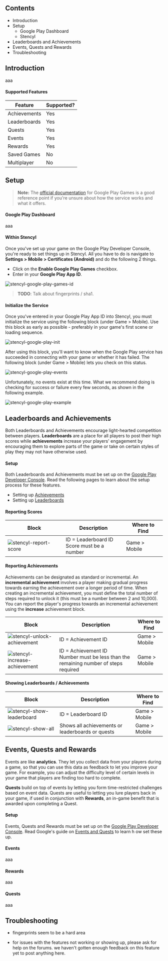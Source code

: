 ## Contents

* Introduction
* Setup
  * Google Play Dashboard
  * Stencyl
* Leaderboards and Achievements
* Events, Quests and Rewards
* Troubleshooting
 

## Introduction

aaa

#### Supported Features

Feature | Supported?
--- | ---
Achievements | Yes
Leaderboards | Yes
Quests | Yes
Events | Yes 
Rewards | Yes
Saved Games | No
Multiplayer | No


## Setup

> **Note:** The [official documentation](https://developers.google.com/games/services/console/enabling) for Google Play Games is a good reference point if you're unsure about how the service works and what it offers.

#### Google Play Dashboard

aaa

#### Within Stencyl

Once you've set up your game on the Google Play Developer Console, you're ready to set things up in Stencyl. All you have to do is navigate to **Settings > Mobile > Certificates (Android)** and do the following 2 things.

* Click on the **Enable Google Play Games** checkbox.
* Enter in your **Google Play App ID**.

![stencyl-google-play-games-id](http://static.stencyl.com/pedia2/ch12/google-play-id.png)

> **TODO**: Talk about fingerprints / sha1.

#### Initialize the Service

Once you've entered in your Google Play App ID into Stencyl, you must initialize the service using the following block (under Game > Mobile). Use this block as early as possible - preferably in your game's first scene or loading sequence.

![stencyl-google-play-init](http://static.stencyl.com/pedia2/ch12/init-google-play.png)

After using this block, you'll want to know when the Google Play service has succeeded in connecting with your game or whether it has failed. The following block (under Game > Mobile) lets you check on this status.

![stencyl-google-play-events](http://static.stencyl.com/pedia2/ch12/google-play-events.png)

Unfortunately, no events exist at this time. What we recommend doing is checking for success or failure every few seconds, as shown in the following example.

![stencyl-google-play-example](http://static.stencyl.com/pedia2/ch12/google-play-example.png)


## Leaderboards and Achievements

Both Leaderboards and Achievements encourage light-hearted competition between players. **Leaderboards** are a place for all players to post their high scores while **achievements** increase your players' engagement by encouraging them to explore parts of the game or take on certain styles of play they may not have otherwise used.

#### Setup

Both Leaderboards and Achievements must be set up on the [Google Play Developer Console](https://play.google.com/apps/publish/). Read the following pages to learn about the setup process for these features.

* Setting up [Achievements](https://developers.google.com/games/services/common/concepts/achievements)
* Setting up [Leaderboards](https://developers.google.com/games/services/common/concepts/leaderboards)

#### Reporting Scores

Block | Description | Where to Find
--- | --- | ---
![stencyl-report-score](http://static.stencyl.com/pedia2/ch12/submit-score.png) | ID = Leaderboard ID<br/>Score must be a number | Game > Mobile

#### Reporting Achievements

Achievements can be designated as standard or incremental. An **incremental achievement** involves a player making gradual progress towards earning the achievement over a longer period of time. When creating an incremental achievement, you must define the total number of steps required to unlock it (this must be a number between 2 and 10,000). You can report the player's progress towards an incremental achievement using the **increase** achievement block.

Block | Description | Where to Find
--- | --- | ---
![stencyl-unlock-achievement](http://static.stencyl.com/pedia2/ch12/unlock-achievement.png)  | ID = Achievement ID | Game > Mobile
![stencyl-increase-achievement](http://static.stencyl.com/pedia2/ch12/increase-achievement.png)  | ID = Achievement ID<br/>Number must be less than the remaining number of steps required | Game > Mobile

#### Showing Leaderboards / Achievements

Block | Description | Where to Find
--- | --- | ---
![stencyl-show-leaderboard](http://static.stencyl.com/pedia2/ch12/show-leaderboard.png) | ID = Leaderboard ID | Game > Mobile
![stencyl-show-all](http://static.stencyl.com/pedia2/ch12/show-all.png) | Shows all achievements or leaderboards or quests | Game > Mobile


## Events, Quests and Rewards

Events are like **analytics**. They let you collect data from your players during a game, so that you can use this data as feedback to let you improve your game. For example, you can adjust the difficulty level of certain levels in your game that players are finding too hard to complete.

**Quests** build on top of events by letting you form time-restricted challenges based on event data. Quests are useful to letting you lure players back in your game, if used in conjunction with **Rewards**, an in-game benefit that is awarded upon completing a Quest.

#### Setup

Events, Quests and Rewards must be set up on the [Google Play Developer Console](https://play.google.com/apps/publish/). Read Google's guide on [Events and Quests](https://developers.google.com/games/services/common/concepts/quests) to learn h ow set these up.

#### Events

aaa

#### Rewards

aaa

#### Quests

aaa


## Troubleshooting

- fingerprints seem to be a hard area

- for issues with the features not working or showing up, please ask for help on the forums. we haven't gotten enough feedback on this feature yet to post anything here.
